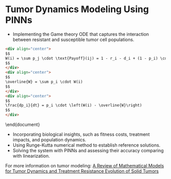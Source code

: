 # Tumor Dynamics Modeling Using PINNs

- Implementing the Game theory ODE that captures the interaction between resistant and susceptible tumor cell populations.
```html
<div align="center">
$$
W(i) = \sum p_j \cdot \text{Payoff}(ij) = 1 - r_i - d_i + (1 - p_i) \cdot X_i
$$
</div>
<div align="center">
$$
\overline{W} = \sum p_i \cdot W(i)
$$
</div>
<div align="center">
$$
\frac{dp_i}{dt} = p_i \cdot \left(W(i) - \overline{W}\right)
$$
</div>
```

\end{document}

- Incorporating biological insights, such as fitness costs, treatment impacts, and population dynamics.
- Using Runge-Kutta numerical method to establish reference solutions.
- Solving the system with PINNs and assessing their accuracy comparing with linearization.

For more information on tumor modeling: [A Review of Mathematical Models for Tumor Dynamics and Treatment Resistance Evolution of Solid Tumors](https://pmc.ncbi.nlm.nih.gov/articles/PMC6813171/)

